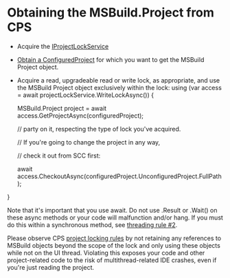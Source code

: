 Obtaining the MSBuild.Project from CPS
======================================

- Acquire the [IProjectLockService](Obtaining_the_IProjectLockService.md)
- [Obtain a ConfiguredProject](Finding_CPS_in_a_VS_project.md) for which you want to get the MSBuild Project object.
- Acquire a read, upgradeable read or write lock, as appropriate, and use the MSBuild Project object exclusively within the lock:
using (var access = await projectLockService.WriteLockAsync()) {

    MSBuild.Project project = await access.GetProjectAsync(configuredProject);
    
    // party on it, respecting the type of lock you've acquired. 
    
    // If you're going to change the project in any way, 
    
    // check it out from SCC first:
    
    await access.CheckoutAsync(configuredProject.UnconfiguredProject.FullPath);
    
}


Note that it's important that you use await. Do not use .Result or
.Wait() on these async methods or your code will malfunction and/or hang.
If you must do this within a synchronous method, see [threading rule
#2](onenote:..\VS%20Threading.one#Threading%20Rules&section-id={46FEAAD0-0131-45EE-8C52-C9893F1FD331}&page-id={D0EEFAB9-99C0-4B8F-AA5F-4287DD69A38F}&object-id={A500C3BF-DDDE-4AC2-BEFD-8CF6BD4F2B31}&29&base-path=http://devdiv/sites/vspe/prjbld/OneNote/TeamInfo).

    
Please observe CPS [project locking rules](The_Project_Lock.md) by not
retaining any references to MSBuild objects beyond the scope of the lock and
only using these objects while not on the UI thread.  Violating this exposes
your code and other project-related code to the risk of multithread-related
IDE crashes, even if you're just reading the project.

